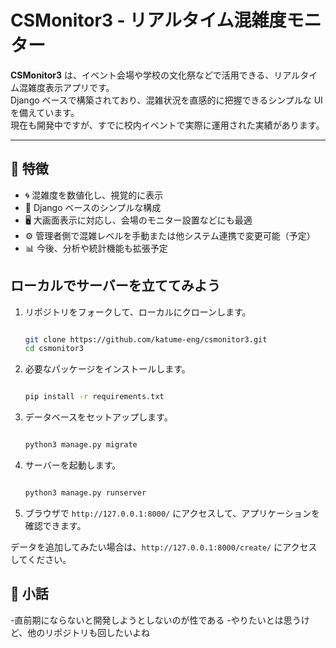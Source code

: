# CSMonitor3 - リアルタイム混雑度モニター

**CSMonitor3** は、イベント会場や学校の文化祭などで活用できる、リアルタイム混雑度表示アプリです。  
Django ベースで構築されており、混雑状況を直感的に把握できるシンプルな UI を備えています。  
現在も開発中ですが、すでに校内イベントで実際に運用された実績があります。

---

## 🌟 特徴

- 🌀 混雑度を数値化し、視覚的に表示
- 🧩 Django ベースのシンプルな構成
- 🖥️ 大画面表示に対応し、会場のモニター設置などにも最適
- ⚙️ 管理者側で混雑レベルを手動または他システム連携で変更可能（予定）
- 📊 今後、分析や統計機能も拡張予定

## ローカルでサーバーを立ててみよう

1. リポジトリをフォークして、ローカルにクローンします。

    ```bash
    
    git clone https://github.com/katume-eng/csmonitor3.git
    cd csmonitor3

    ```

2. 必要なパッケージをインストールします。

    ```bash
   
    pip install -r requirements.txt
   
    ```

3. データベースをセットアップします。

    ```bash
   
    python3 manage.py migrate
   
    ```

4. サーバーを起動します。

    ```bash
   
    python3 manage.py runserver
   
    ```

5. ブラウザで `http://127.0.0.1:8000/` にアクセスして、アプリケーションを確認できます。

データを追加してみたい場合は、`http://127.0.0.1:8000/create/` にアクセスしてください。

## 💭 小話

-直前期にならないと開発しようとしないのが性である
-やりたいとは思うけど、他のリポジトリも回したいよね
